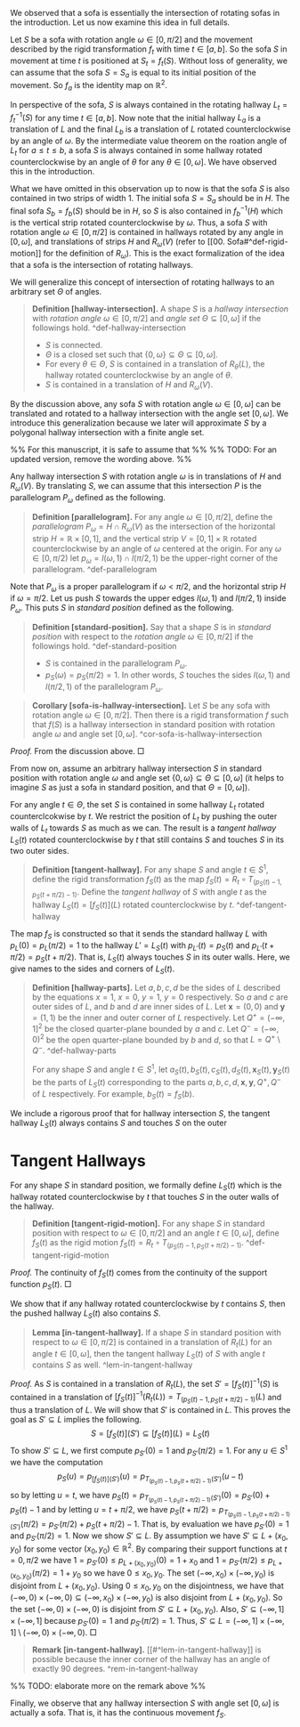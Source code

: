 We observed that a sofa is essentially the intersection of rotating sofas in the introduction. Let us now examine this idea in full details.

Let $S$ be a sofa with rotation angle $\omega \in [0, \pi/2]$ and the movement described by the rigid transformation $f_t$ with time $t \in [a, b]$. So the sofa $S$ in movement at time $t$ is positioned at $S_t = f_t(S)$. Without loss of generality, we can assume that the sofa $S = S_a$ is equal to its initial position of the movement. So $f_a$ is the identity map on $\mathbb{R}^2$.

In perspective of the sofa, $S$ is always contained in the rotating hallway $L_t = f_t^{-1}(S)$ for any time $t \in [a, b]$. Now note that the initial hallway $L_a$ is a translation of $L$ and the final $L_b$ is a translation of $L$ rotated counterclockwise by an angle of $\omega$. By the intermediate value theorem on the roation angle of $L_t$ for $a \leq t \leq b$, a sofa $S$ is always contained in some hallway rotated counterclockwise by an angle of $\theta$ for any $\theta \in [0, \omega]$. We have observed this in the introduction. 

What we have omitted in this observation up to now is that the sofa $S$ is also contained in two strips of width 1. The initial sofa $S = S_a$ should be in $H$. The final sofa $S_b = f_b(S)$ should be in $H$, so $S$ is also contained in $f_b^{-1}(H)$ which is the vertical strip rotated counterclockwise by $\omega$. Thus, a sofa $S$ with rotation angle $\omega \in [0, \pi/2]$ is contained in hallways rotated by any angle in $[0, \omega]$, and translations of strips $H$ and $R_\omega(V)$ (refer to [[00. Sofa#^def-rigid-motion]] for the definition of $R_\omega$). This is the exact formalization of the idea that a sofa is the intersection of rotating hallways.

We will generalize this concept of intersection of rotating hallways to an arbitrary set $\Theta$ of angles.

> __Definition [hallway-intersection].__ A shape $S$ is a _hallway intersection_ with _rotation angle_ $\omega \in [0, \pi/2]$ and _angle set_ $\Theta \subseteq \left[ 0, \omega \right]$ if the followings hold.
> ^def-hallway-intersection
> 
> - $S$ is connected.
> - $\Theta$ is a closed set such that $\left\{ 0, \omega \right\} \subseteq \Theta \subseteq [0, \omega]$.
> - For every $\theta \in \Theta$, $S$ is contained in a translation of $R_\theta(L)$, the hallway rotated counterclockwise by an angle of $\theta$.
> - $S$ is contained in a translation of $H$ and $R_\omega(V)$.

By the discussion above, any sofa $S$ with rotation angle $\omega \in [0, \omega]$ can be translated and rotated to a hallway intersection with the angle set $[0, \omega]$. We introduce this generalization because we later will approximate $S$ by a polygonal hallway intersection with a finite angle set.

%% For this manuscript, it is safe to assume that %%
%% TODO: For an updated version, remove the wording above. %%

Any hallway intersection $S$ with rotation angle $\omega$ is in translations of $H$ and $R_\omega(V)$. By translating $S$, we can assume that this intersection $P$ is the parallelogram $P_\omega$ defined as the following.

> __Definition [parallelogram].__ For any angle $\omega \in [0, \pi/2]$, define the _parallelogram_ $P_\omega = H \cap R_\omega(V)$ as the intersection of the horizontal strip $H = \mathbb{R} \times [0, 1]$, and the vertical strip $V = [0, 1] \times \mathbb{R}$ rotated counterclockwise by an angle of $\omega$ centered at the origin. For any $\omega \in [0, \pi/2)$ let $p_{\omega} = l(\omega, 1) \cap l(\pi/2, 1)$ be the upper-right corner of the parallelogram. ^def-parallelogram

Note that $P_\omega$ is a proper parallelogram if $\omega < \pi/2$, and the horizontal strip $H$ if $\omega = \pi/2$. Let us push $S$ towards the upper edges $l(\omega, 1)$ and $l(\pi/2, 1)$ inside $P_\omega$. This puts $S$ in _standard position_ defined as the following.

> __Definition [standard-position].__ Say that a shape $S$ is in _standard position_ with respect to the _rotation angle_ $\omega \in [0, \pi/2]$ if the followings hold. ^def-standard-position
> 
> - $S$ is contained in the parallelogram $P_{\omega}$.
> - $p_{S}(\omega)=p_S(\pi/2)=1$. In other words, $S$ touches the sides $l(\omega, 1)$ and $l(\pi/2, 1)$ of the parallelogram $P_\omega$.

> __Corollary [sofa-is-hallway-intersection].__ Let $S$ be any sofa with rotation angle $\omega \in [0, \pi/2]$. Then there is a rigid transformation $f$ such that $f(S)$ is a hallway intersection in standard position with rotation angle $\omega$ and angle set $[0, \omega]$. ^cor-sofa-is-hallway-intersection

_Proof._ From the discussion above. □

From now on, assume an arbitrary hallway intersection $S$ in standard position with rotation angle $\omega$ and angle set $\left\{ 0, \omega \right\} \subseteq \Theta \subseteq [0, \omega]$ (it helps to imagine $S$ as just a sofa in standard position, and that $\Theta = [0, \omega]$). 

For any angle $t \in \Theta$, the set $S$ is contained in some hallway $L_t$ rotated counterclcokwise by $t$. We restrict the position of $L_t$ by pushing the outer walls of $L_t$ towards $S$ as much as we can. The result is a _tangent hallway_ $L_S(t)$ rotated counterclockwise by $t$ that still contains $S$ and touches $S$ in its two outer sides.

> __Definition [tangent-hallway].__ For any shape $S$ and angle $t \in S^1$, define the rigid transformation $f_S(t)$ as the map $f_S (t) = R_t \circ T_{\left( p_S(t) - 1, p_S(t + \pi/2) - 1 \right)}$. Define the _tangent hallway_ of $S$ with angle $t$ as the hallway $L_S(t) = [f_S(t)](L)$ rotated counterclockwise by $t$. ^def-tangent-hallway

The map $f_S$ is constructed so that it sends the standard hallway $L$ with $p_L(0) = p_L(\pi/2) = 1$ to the hallway $L' = L_S(t)$ with $p_{L'}(t) = p_{S}(t)$ and $p_{L'}(t + \pi/2) = p_{S}(t + \pi/2)$. That is, $L_S(t)$ always touches $S$ in its outer walls.
Here, we give names to the sides and corners of $L_S(t)$.

> __Definition [hallway-parts].__ Let $a, b, c, d$ be the sides of $L$ described by the equations $x=1$, $x=0$, $y=1$, $y=0$ respectively. So $a$ and $c$ are outer sides of $L$, and $b$ and $d$ are inner sides of $L$. Let $\mathbf{x} = (0, 0)$ and $\mathbf{y} = (1, 1)$ be the inner and outer corner of $L$ respectively. Let $Q^+ = (-\infty, 1]^2$ be the closed quarter-plane bounded by $a$ and $c$. Let $Q^- = (-\infty, 0)^2$ be the open quarter-plane bounded by $b$ and $d$, so that $L = Q^+ \setminus Q^-$. ^def-hallway-parts
> 
> For any shape $S$ and angle $t \in S^1$, let $a_S(t), b_S(t), c_S(t), d_S(t), \mathbf{x}_S(t), \mathbf{y}_S(t)$ be the parts of $L_S(t)$ corresponding to the parts $a, b, c, d, \mathbf{x}, \mathbf{y}, Q^+, Q^-$ of $L$ respectively. For example, $b_S(t) = f_S(b)$.

We include a rigorous proof that for hallway intersection $S$, the tangent hallway $L_S(t)$ always contains $S$ and touches $S$ on the outer 

# Tangent Hallways

For any shape $S$ in standard position, we formally define $L_S(t)$ which is the hallway rotated counterclockwise by $t$ that touches $S$ in the outer walls of the hallway.

> __Definition [tangent-rigid-motion].__ For any shape $S$ in standard position with respect to $\omega \in [0, \pi/2]$ and an angle $t \in [0, \omega]$, define $f_S(t)$ as the rigid motion $f_S (t) = R_t \circ T_{\left( p_S(t) - 1, p_S(t + \pi/2) - 1 \right)}$.  ^def-tangent-rigid-motion

_Proof._ The continuity of $f_S(t)$ comes from the continuity of the support function $p_S(t)$. □



We show that if any hallway rotated counterclockwise by $t$ contains $S$, then the pushed hallway $L_S(t)$ also contains $S$.

> __Lemma [in-tangent-hallway].__ If a shape $S$ in standard position with respect to $\omega \in [0, \pi/2]$ is contained in a translation of $R_t(L)$ for an angle $t \in [0, \omega]$, then the tangent hallway $L_S(t)$ of $S$ with angle $t$ contains $S$ as well. ^lem-in-tangent-hallway

_Proof._ As $S$ is contained in a translation of $R_t(L)$, the set $S' = [f_S(t)]^{-1}(S)$ is contained in a translation of $[f_S(t)]^{-1}(R_t(L)) = T_{\left( p_S(t) - 1, p_S(t + \pi/2) - 1 \right)}(L)$ and thus a translation of $L$. We will show that $S'$ is contained in $L$. This proves the goal as $S' \subseteq L$ implies the following. 
$$S = [f_{S}(t)](S') \subseteq [f_S(t)](L)=L_S(t)$$
To show $S' \subseteq L$, we first compute $p_{S'}(0) = 1$ and $p_{S'}(\pi/2)=1$. For any $u \in S^1$ we have the computation
$$p_{S}(u) = p_{[f_S(t)](S')}(u) = p_{T_{\left( p_S(t) - 1, p_S(t + \pi/2) - 1 \right)}(S')}(u-t)$$
so by letting $u=t$, we have $p_S(t) = p_{T_{\left( p_S(t) - 1, p_S(t + \pi/2) - 1 \right)}(S')}(0)=p_{S'}(0)+p_S(t)-1$ and by letting $u=t+\pi/2$, we have $p_S(t + \pi/2) = p_{T_{\left( p_S(t) - 1, p_S(t + \pi/2) - 1 \right)}(S')}(\pi/2)=p_{S'}(\pi/2)+p_S(t + \pi/2)-1$. That is, by evaluation we have $p_{S'}(0)=1$ and $p_{S'}(\pi/2) = 1$.
Now we show $S' \subseteq L$. By assumption we have $S' \subseteq L + (x_0, y_0)$ for some vector $(x_0, y_0) \in \mathbb{R}^2$. By comparing their support functions at $t=0, \pi/2$ we have $1=p_{S'}(0) \leq p_{L+(x_0, y_0)}(0) = 1 + x_{0}$ and $1=p_{S'}(\pi/2) \leq p_{L+(x_0, y_0)}(\pi/2) = 1 + y_0$ so we have $0 \leq x_0, y_0$. The set $(-\infty, x_0) \times (-\infty, y_0)$ is disjoint from $L + (x_0, y_0)$. Using $0 \leq x_0, y_0$ on the disjointness, we have that $(-\infty, 0) \times (-\infty, 0) \subseteq (-\infty, x_0) \times (-\infty, y_0)$ is also disjoint from $L + (x_0, y_0)$. So the set $(-\infty, 0) \times (-\infty, 0)$ is disjoint from $S' \subseteq L + (x_0, y_0)$. Also, $S' \subseteq (-\infty, 1] \times (-\infty, 1]$ because $p_{S'}(0)=1$ and $p_{S'}(\pi/2) = 1$. Thus, $S' \subseteq L = (-\infty, 1] \times (-\infty, 1] \setminus (-\infty, 0) \times (-\infty, 0)$. □

> __Remark [in-tangent-hallway].__ [[#^lem-in-tangent-hallway]] is possible because the inner corner of the hallway has an angle of exactly 90 degrees. ^rem-in-tangent-hallway

%% TODO: elaborate more on the remark above %%

Finally, we observe that any hallway intersection $S$ with angle set $[0, \omega]$ is actually a sofa. That is, it has the continuous movement $f_S$.